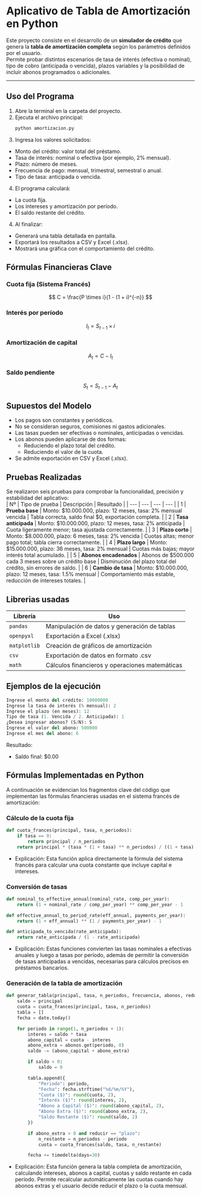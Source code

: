 # Aplicativo de Tabla de Amortización en Python

Este proyecto consiste en el desarrollo de un **simulador de crédito** que genera la **tabla de amortización completa** según los parámetros definidos por el usuario.  
Permite probar distintos escenarios de tasa de interés (efectiva o nominal), tipo de cobro (anticipada o vencida), plazos variables y la posibilidad de incluir abonos programados o adicionales.

---

## Uso del Programa

1. Abre la terminal en la carpeta del proyecto.  
2. Ejecuta el archivo principal:  
   ```bash
   python amortizacion.py  
3. Ingresa los valores solicitados:  
- Monto del crédito: valor total del préstamo.  
- Tasa de interés: nominal o efectiva (por ejemplo, 2% mensual).  
- Plazo: número de meses.  
- Frecuencia de pago: mensual, trimestral, semestral o anual.  
- Tipo de tasa: anticipada o vencida.  
4. El programa calculará:   
- La cuota fija.  
- Los intereses y amortización por período.  
- El saldo restante del crédito.  
4. Al finalizar:  
- Generará una tabla detallada en pantalla.  
- Exportará los resultados a CSV y Excel (.xlsx).  
- Mostrará una gráfica con el comportamiento del crédito.  

## Fórmulas Financieras Clave

### Cuota fija (Sistema Francés)

$$
C = \frac{P \times i}{1 - (1 + i)^{-n}}
$$

### Interés por período

$$
I_t = S_{t-1} \times i
$$

### Amortización de capital

$$
A_t = C - I_t
$$

### Saldo pendiente

$$
S_t = S_{t-1} - A_t
$$  

## Supuestos del Modelo  
- Los pagos son constantes y periódicos.   
- No se consideran seguros, comisiones ni gastos adicionales.   
- Las tasas pueden ser efectivas o nominales, anticipadas o vencidas.   
- Los abonos pueden aplicarse de dos formas:   
   - Reduciendo el plazo total del crédito.    
   - Reduciendo el valor de la cuota.   
- Se admite exportación en CSV y Excel (.xlsx).

## Pruebas Realizadas  
Se realizaron seis pruebas para comprobar la funcionalidad, precisión y estabilidad del aplicativo:  
| Nº | Tipo de prueba | Descripción | Resultado |
| --- | --- | --- | --- |
| 1 | **Prueba base** | Monto: $10.000.000, plazo: 12 meses, tasa: 2% mensual vencida | Tabla correcta, saldo final $0, exportación completa. |
| 2 | **Tasa anticipada** | Monto: $10.000.000, plazo: 12 meses, tasa: 2% anticipada | Cuota ligeramente menor; tasa ajustada correctamente. |
| 3 | **Plazo corto** | Monto: $8.000.000, plazo: 6 meses, tasa: 2% vencida | Cuotas altas; menor pago total; tabla cierra correctamente. |
| 4 | **Plazo largo** | Monto: $15.000.000, plazo: 36 meses, tasa: 2% mensual | Cuotas más bajas; mayor interés total acumulado. |
| 5 | **Abonos encadenados** | Abonos de $500.000 cada 3 meses sobre un crédito base | Disminución del plazo total del crédito, sin errores de saldo. |
| 6 | **Cambio de tasa** | Monto: $10.000.000, plazo: 12 meses, tasa: 1.5% mensual | Comportamiento más estable, reducción de intereses totales. |  

## Librerias usadas  
| Librería     | Uso                                            |
| ------------ | ---------------------------------------------- |
| `pandas`     | Manipulación de datos y generación de tablas   |
| `openpyxl`   | Exportación a Excel (.xlsx)                    |
| `matplotlib` | Creación de gráficos de amortización           |
| `csv`        | Exportación de datos en formato .csv           |
| `math`       | Cálculos financieros y operaciones matemáticas |  

## Ejemplos de la ejecución  
```python
Ingrese el monto del crédito: 10000000
Ingrese la tasa de interés (% mensual): 2
Ingrese el plazo (en meses): 12
Tipo de tasa (1. Vencida / 2. Anticipada): 1
¿Desea ingresar abonos? (S/N): S
Ingrese el valor del abono: 500000
Ingrese el mes del abono: 6
```
Resultado:  
- Saldo final: $0.00

## Fórmulas Implementadas en Python

A continuación se evidencian los fragmentos clave del código que implementan las fórmulas financieras usadas en el sistema francés de amortización:  
### Cálculo de la cuota fija  
```python
def cuota_frances(principal, tasa, n_periodos):
    if tasa == 0:
        return principal / n_periodos
    return principal * (tasa * (1 + tasa) ** n_periodos) / ((1 + tasa) ** n_periodos - 1)
```
-  Explicación:
Esta función aplica directamente la fórmula del sistema francés para calcular una cuota constante que incluye capital e intereses.

### Conversión de tasas  
```python
def nominal_to_effective_annual(nominal_rate, comp_per_year):
    return (1 + nominal_rate / comp_per_year) ** comp_per_year - 1

def effective_annual_to_period_rate(eff_annual, payments_per_year):
    return (1 + eff_annual) ** (1 / payments_per_year) - 1

def anticipada_to_vencida(rate_anticipada):
    return rate_anticipada / (1 - rate_anticipada)
```

- Explicación:
Estas funciones convierten las tasas nominales a efectivas anuales y luego a tasas por período, además de permitir la conversión de tasas anticipadas a vencidas, necesarias para cálculos precisos en préstamos bancarios.

### Generación de la tabla de amortización   
```python
def generar_tabla(principal, tasa, n_periodos, frecuencia, abonos, reducir):
    saldo = principal
    cuota = cuota_frances(principal, tasa, n_periodos)
    tabla = []
    fecha = date.today()

    for periodo in range(1, n_periodos + 1):
        interes = saldo * tasa
        abono_capital = cuota - interes
        abono_extra = abonos.get(periodo, 0)
        saldo -= (abono_capital + abono_extra)

        if saldo < 0:
            saldo = 0

        tabla.append({
            "Periodo": periodo,
            "Fecha": fecha.strftime("%d/%m/%Y"),
            "Cuota ($)": round(cuota, 2),
            "Interés ($)": round(interes, 2),
            "Abono a Capital ($)": round(abono_capital, 2),
            "Abono Extra ($)": round(abono_extra, 2),
            "Saldo Restante ($)": round(saldo, 2)
        })

        if abono_extra > 0 and reducir == "plazo":
            n_restante = n_periodos - periodo
            cuota = cuota_frances(saldo, tasa, n_restante)

        fecha += timedelta(days=30)
```

- Explicación:
Esta función genera la tabla completa de amortización, calculando intereses, abonos a capital, cuotas y saldo restante en cada período.
Permite recalcular automáticamente las cuotas cuando hay abonos extras y el usuario decide reducir el plazo o la cuota mensual.
